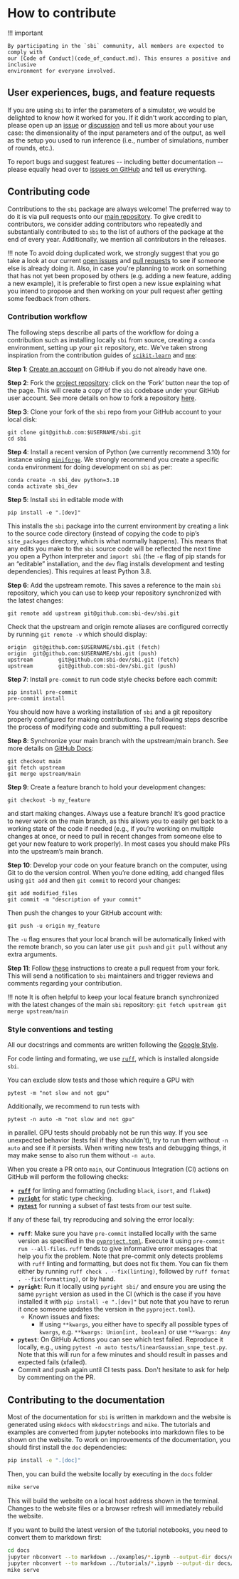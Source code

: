# How to contribute

!!! important

    By participating in the `sbi` community, all members are expected to comply with
    our [Code of Conduct](code_of_conduct.md). This ensures a positive and inclusive
    environment for everyone involved.

## User experiences, bugs, and feature requests

If you are using `sbi` to infer the parameters of a simulator, we would be
delighted to know how it worked for you. If it didn't work according to plan,
please open up an [issue](https://github.com/sbi-dev/sbi/issues) or
[discussion](https://github.com/sbi-dev/sbi/discussions) and tell us more about
your use case: the dimensionality of the input parameters and of the output,
as well as the setup you used to run inference (i.e., number of simulations,
number of rounds, etc.).

To report bugs and suggest features -- including better documentation --
please equally head over to [issues on GitHub](https://github.com/sbi-dev/sbi/issues)
and tell us everything.

## Contributing code

Contributions to the `sbi` package are always welcome! The preferred way to do
it is via pull requests onto our [main repository](https://github.com/sbi-dev/sbi).
To give credit to contributors, we consider adding contributors who repeatedly
and substantially contributed to `sbi` to the list of authors of the package at
the end of every year. Additionally, we mention all contributors in the releases.

!!! note
    To avoid doing duplicated work, we strongly suggest that you go take
    a look at our current [open issues](https://github.com/sbi-dev/sbi/issues) and
    [pull requests](https://github.com/sbi-dev/sbi/pulls) to see if someone else is
    already doing it. Also, in case you're planning to work on something that has not
    yet been proposed by others (e.g. adding a new feature, adding a new example),
    it is preferable to first open a new issue explaining what you intend to
    propose and then working on your pull request after getting some feedback from
    others.

### Contribution workflow

The following steps describe all parts of the workflow for doing a contribution
such as installing locally `sbi` from source, creating a `conda` environment,
setting up your `git` repository, etc. We've taken strong inspiration from the
contribution guides of
[`scikit-learn`](https://scikit-learn.org/stable/developers/contributing.html)
and [`mne`](https://mne.tools/stable/development/contributing.html):

**Step 1**: [Create an account](https://github.com/) on GitHub if you do not
already have one.

**Step 2**: Fork the [project repository](https://github.com/sbi-dev/sbi): click
on the ‘Fork’ button near the top of the page. This will create a copy of the
`sbi` codebase under your GitHub user account. See more details on how to fork
a repository [here](https://docs.github.com/en/pull-requests/collaborating-with-pull-requests/working-with-forks/fork-a-repo).

**Step 3**: Clone your fork of the `sbi` repo from your GitHub account to your
local disk:
```
git clone git@github.com:$USERNAME/sbi.git
cd sbi
```

**Step 4**: Install a recent version of Python (we currently recommend 3.10)
for instance using [`miniforge`](https://github.com/conda-forge/miniforge). We
strongly recommend you create a specific `conda` environment for doing
development on `sbi` as per:
```
conda create -n sbi_dev python=3.10
conda activate sbi_dev
```

**Step 5**: Install `sbi` in editable mode with
```
pip install -e ".[dev]"
```
This installs the `sbi` package into the current environment by creating a
link to the source code directory (instead of copying the code to pip’s `site_packages`
directory, which is what normally happens). This means that any edits you make
to the `sbi` source code will be reflected the next time you open a Python interpreter
and `import sbi` (the `-e` flag of pip stands for an “editable” installation,
and the `dev` flag installs development and testing dependencies). This requires
at least Python 3.8.

**Step 6**: Add the upstream remote. This saves a reference to the main `sbi`
repository, which you can use to keep your repository synchronized with the latest
changes:
```
git remote add upstream git@github.com:sbi-dev/sbi.git
```
Check that the upstream and origin remote aliases are configured correctly by
running `git remote -v` which should display:
```
origin  git@github.com:$USERNAME/sbi.git (fetch)
origin  git@github.com:$USERNAME/sbi.git (push)
upstream        git@github.com:sbi-dev/sbi.git (fetch)
upstream        git@github.com:sbi-dev/sbi.git (push)
```

**Step 7**: Install `pre-commit` to run code style checks before each commit:
```
pip install pre-commit
pre-commit install
```

You should now have a working installation of `sbi` and a git repository
properly configured for making contributions. The following steps describe the
process of modifying code and submitting a pull request:

**Step 8**: Synchronize your main branch with the upstream/main branch. See more
details on [GitHub Docs](https://docs.github.com/en/pull-requests/collaborating-with-pull-requests/working-with-forks/syncing-a-fork):
```
git checkout main
git fetch upstream
git merge upstream/main
```

**Step 9**: Create a feature branch to hold your development changes:
```
git checkout -b my_feature
```
and start making changes. Always use a feature branch! It’s good practice
to never work on the main branch, as this allows you to easily get back to a
working state of the code if needed (e.g., if you’re working on multiple
changes at once, or need to pull in recent changes from someone else to get
your new feature to work properly). In most cases you should make PRs into the
upstream’s main branch.

**Step 10**: Develop your code on your feature branch on the computer, using
Git to do the version control. When you’re done editing, add changed files
using `git add` and then `git commit` to record your changes:
```
git add modified_files
git commit -m "description of your commit"
```
Then push the changes to your GitHub account with:
```
git push -u origin my_feature
```
The `-u` flag ensures that your local branch will be automatically linked with
the remote branch, so you can later use `git push` and `git pull` without any
extra arguments.

**Step 11**: Follow [these](https://docs.github.com/en/pull-requests/collaborating-with-pull-requests/proposing-changes-to-your-work-with-pull-requests/creating-a-pull-request-from-a-fork)
instructions to create a pull request from your fork.
This will send a notification to `sbi` maintainers and trigger reviews and comments
regarding your contribution.

!!! note
    It is often helpful to keep your local feature branch synchronized
    with the latest changes of the main `sbi` repository:
    ```
    git fetch upstream
    git merge upstream/main
    ```

### Style conventions and testing

All our docstrings and comments are written following the [Google
Style](http://google.github.io/styleguide/pyguide.html#38-comments-and-docstrings).

For code linting and formating, we use [`ruff`](https://docs.astral.sh/ruff/),
which is installed alongside `sbi`.

You can exclude slow tests and those which require a GPU with
```
pytest -m "not slow and not gpu"
```
Additionally, we recommend to run tests with
```
pytest -n auto -m "not slow and not gpu"
```
in parallel. GPU tests should probably not be run this way. If you see unexpected
behavior (tests fail if they shouldn't), try to run them without `-n auto` and
see if it persists. When writing new tests and debugging things, it may make sense
to also run them without `-n auto`.

When you create a PR onto `main`, our Continuous Integration (CI) actions on
GitHub will perform the following checks:

- **[`ruff`](https://docs.astral.sh/ruff/formatter/)** for linting and formatting
  (including `black`, `isort`, and `flake8`)
- **[`pyright`](https://github.com/Microsoft/pyright)** for static type checking.
- **[`pytest`](https://docs.pytest.org/en/stable/index.html)** for running a subset of
  fast tests from our test suite.

If any of these fail, try reproducing and solving the error locally:

- **`ruff`**: Make sure you have `pre-commit` installed locally with the same version as
 specified in the
 [`pyproject.toml`](https://github.com/sbi-dev/sbi/blob/main/pyproject.toml). Execute it
  using `pre-commit run --all-files`. `ruff` tends to give informative error messages
  that help you fix the problem. Note that pre-commit only detects problems with `ruff`
  linting and formatting, but does not fix them. You can fix them either by running
  `ruff check . --fix(linting)`, followed by `ruff format . --fix(formatting)`, or by
  hand.
- **`pyright`**: Run it locally using `pyright sbi/` and ensure you are using
the same
  `pyright` version as used in the CI (which is the case if you have installed
  it with `pip install -e ".[dev]"` but note that you have to rerun it once
  someone updates the version in the `pyproject.toml`).
  - Known issues and fixes:
    - If using `**kwargs`, you either have to specify all possible types of
    `kwargs`, e.g. `**kwargs: Union[int, boolean]` or use `**kwargs: Any`
- **`pytest`**: On GitHub Actions you can see which test failed. Reproduce it
locally, e.g., using `pytest -n auto tests/linearGaussian_snpe_test.py`. Note
that this will run for a few minutes and should result in passes and expected
fails (xfailed).
- Commit and push again until CI tests pass. Don't hesitate to ask for help by
  commenting on the PR.

## Contributing to the documentation

Most of the documentation for `sbi` is written in markdown and the website is generated
using `mkdocs` with `mkdocstrings` and `mike`. The tutorials and examples are converted
from jupyter notebooks into markdown files to be shown on the website. To work on
improvements of the documentation, you should first  install the `doc` dependencies:

```bash
pip install -e ".[doc]"
```

Then, you can build the website locally by executing in the `docs` folder

```bash
mike serve
```

This will build the website on a local host address shown in the terminal. Changes to
the website files or a browser refresh will immediately rebuild the website.

If you want to build the latest version of the tutorial notebooks, you need to convert
them to markdown first:

```bash
cd docs
jupyter nbconvert --to markdown ../examples/*.ipynb --output-dir docs/examples/
jupyter nbconvert --to markdown ../tutorials/*.ipynb --output-dir docs/tutorials/
mike serve
```
